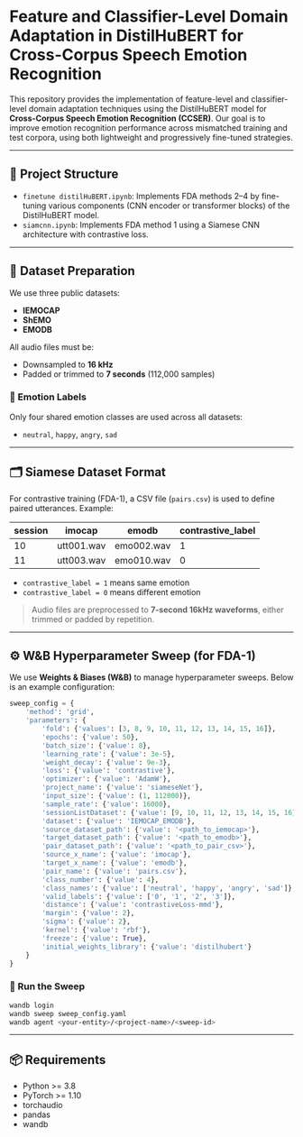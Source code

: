 # Feature and Classifier-Level Domain Adaptation in DistilHuBERT for Cross-Corpus Speech Emotion Recognition

This repository provides the implementation of feature-level and classifier-level domain adaptation techniques using the DistilHuBERT model for **Cross-Corpus Speech Emotion Recognition (CCSER)**. Our goal is to improve emotion recognition performance across mismatched training and test corpora, using both lightweight and progressively fine-tuned strategies.

---

## 📁 Project Structure

- `finetune distilHuBERT.ipynb`: Implements FDA methods 2–4 by fine-tuning various components (CNN encoder or transformer blocks) of the DistilHuBERT model.
- `siamcnn.ipynb`: Implements FDA method 1 using a Siamese CNN architecture with contrastive loss.

---

## 📘 Dataset Preparation

We use three public datasets:
- **IEMOCAP**
- **ShEMO**
- **EMODB**

All audio files must be:
- Downsampled to **16 kHz**
- Padded or trimmed to **7 seconds** (112,000 samples)

### 🎯 Emotion Labels
Only four shared emotion classes are used across all datasets:
- `neutral`, `happy`, `angry`, `sad`

---

## 🗂️ Siamese Dataset Format

For contrastive training (FDA-1), a CSV file (`pairs.csv`) is used to define paired utterances. Example:

| session | imocap       | emodb       | contrastive_label |
|---------|--------------|-------------|-------------------|
| 10      | utt001.wav   | emo002.wav  | 1                 |
| 11      | utt003.wav   | emo010.wav  | 0                 |

- `contrastive_label = 1` means same emotion
- `contrastive_label = 0` means different emotion

> Audio files are preprocessed to **7-second 16kHz waveforms**, either trimmed or padded by repetition.

---

## ⚙️ W&B Hyperparameter Sweep (for FDA-1)

We use **Weights & Biases (W&B)** to manage hyperparameter sweeps. Below is an example configuration:

```python
sweep_config = {
    'method': 'grid',
    'parameters': {
        'fold': {'values': [3, 8, 9, 10, 11, 12, 13, 14, 15, 16]},
        'epochs': {'value': 50},
        'batch_size': {'value': 8},
        'learning_rate': {'value': 3e-5},
        'weight_decay': {'value': 9e-3},
        'loss': {'value': 'contrastive'},
        'optimizer': {'value': 'AdamW'},
        'project_name': {'value': 'siameseNet'},
        'input_size': {'value': (1, 112000)},
        'sample_rate': {'value': 16000},
        'sessionListDataset': {'value': [9, 10, 11, 12, 13, 14, 15, 16]},
        'dataset': {'value': 'IEMOCAP_EMODB'},
        'source_dataset_path': {'value': '<path_to_iemocap>'},
        'target_dataset_path': {'value': '<path_to_emodb>'},
        'pair_dataset_path': {'value': '<path_to_pair_csv>'},
        'source_x_name': {'value': 'imocap'},
        'target_x_name': {'value': 'emodb'},
        'pair_name': {'value': 'pairs.csv'},
        'class_number': {'value': 4},
        'class_names': {'value': ['neutral', 'happy', 'angry', 'sad']},
        'valid_labels': {'value': ['0', '1', '2', '3']},
        'distance': {'value': 'contrastiveLoss-mmd'},
        'margin': {'value': 2},
        'sigma': {'value': 2},
        'kernel': {'value': 'rbf'},
        'freeze': {'value': True},
        'initial_weights_library': {'value': 'distilhubert'}
    }
}
```

### 🧪 Run the Sweep
```bash
wandb login
wandb sweep sweep_config.yaml
wandb agent <your-entity>/<project-name>/<sweep-id>
```

---

## 📦 Requirements
- Python >= 3.8
- PyTorch >= 1.10
- torchaudio
- pandas
- wandb
